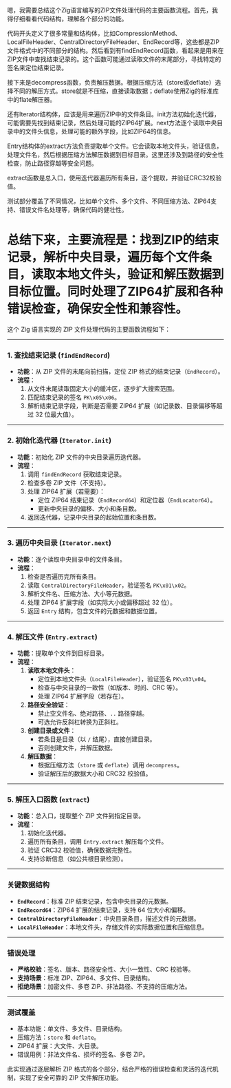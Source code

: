 嗯，我需要总结这个Zig语言编写的ZIP文件处理代码的主要函数流程。首先，我得仔细看看代码结构，理解各个部分的功能。

代码开头定义了很多常量和结构体，比如CompressionMethod、LocalFileHeader、CentralDirectoryFileHeader、EndRecord等，这些都是ZIP文件格式中的不同部分的结构。然后看到有findEndRecord函数，看起来是用来在ZIP文件中查找结束记录的。这个函数可能通过读取文件的末尾部分，寻找特定的签名来定位结束记录。

接下来是decompress函数，负责解压数据。根据压缩方法（store或deflate）选择不同的解压方式。store就是不压缩，直接读取数据；deflate使用Zig的标准库中的flate解压器。

还有Iterator结构体，应该是用来遍历ZIP中的文件条目。init方法初始化迭代器，可能需要先找到结束记录，然后处理可能的ZIP64扩展。next方法逐个读取中央目录中的文件头信息，处理可能的额外字段，比如ZIP64的信息。

Entry结构体的extract方法负责提取单个文件。它会读取本地文件头，验证信息，处理文件名，然后根据压缩方法解压数据到目标目录。这里还涉及到路径的安全性检查，防止路径穿越等安全问题。

extract函数是总入口，使用迭代器遍历所有条目，逐个提取，并验证CRC32校验值。

测试部分覆盖了不同情况，比如单个文件、多个文件、不同压缩方法、ZIP64支持、错误文件名处理等，确保代码的健壮性。

总结下来，主要流程是：找到ZIP的结束记录，解析中央目录，遍历每个文件条目，读取本地文件头，验证和解压数据到目标位置。同时处理了ZIP64扩展和各种错误检查，确保安全性和兼容性。
================================================
这个 Zig 语言实现的 ZIP 文件处理代码的主要函数流程如下：

---

### **1. 查找结束记录 (`findEndRecord`)**
- **功能**：从 ZIP 文件的末尾向前扫描，定位 ZIP 格式的结束记录（`EndRecord`）。
- **流程**：
  1. 从文件末尾读取固定大小的缓冲区，逐步扩大搜索范围。
  2. 匹配结束记录的签名 `PK\x05\x06`。
  3. 解析结束记录字段，判断是否需要 ZIP64 扩展（如记录数、目录偏移等超过 32 位最大值）。

---

### **2. 初始化迭代器 (`Iterator.init`)**
- **功能**：初始化 ZIP 文件的中央目录遍历迭代器。
- **流程**：
  1. 调用 `findEndRecord` 获取结束记录。
  2. 检查多卷 ZIP 文件（不支持）。
  3. 处理 ZIP64 扩展（若需要）：
     - 定位 ZIP64 结束记录（`EndRecord64`）和定位器（`EndLocator64`）。
     - 更新中央目录的偏移、大小和条目数。
  4. 返回迭代器，记录中央目录的起始位置和条目数。

---

### **3. 遍历中央目录 (`Iterator.next`)**
- **功能**：逐个读取中央目录中的文件条目。
- **流程**：
  1. 检查是否遍历完所有条目。
  2. 读取 `CentralDirectoryFileHeader`，验证签名 `PK\x01\x02`。
  3. 解析文件名、压缩方法、大小等元数据。
  4. 处理 ZIP64 扩展字段（如实际大小或偏移超过 32 位）。
  5. 返回 `Entry` 结构，包含文件的元数据和数据位置。

---

### **4. 解压文件 (`Entry.extract`)**
- **功能**：提取单个文件到目标目录。
- **流程**：
  1. **读取本地文件头**：
     - 定位到本地文件头（`LocalFileHeader`），验证签名 `PK\x03\x04`。
     - 检查与中央目录的一致性（如版本、时间、CRC 等）。
     - 处理 ZIP64 扩展字段（若存在）。
  2. **路径安全验证**：
     - 禁止空文件名、绝对路径、`..` 路径穿越。
     - 可选允许反斜杠转换为正斜杠。
  3. **创建目录或文件**：
     - 若条目是目录（以 `/` 结尾），直接创建目录。
     - 否则创建文件，并解压数据。
  4. **解压数据**：
     - 根据压缩方法（`store` 或 `deflate`）调用 `decompress`。
     - 验证解压后的数据大小和 CRC32 校验值。

---

### **5. 解压入口函数 (`extract`)**
- **功能**：总入口，提取整个 ZIP 文件到指定目录。
- **流程**：
  1. 初始化迭代器。
  2. 遍历所有条目，调用 `Entry.extract` 解压每个文件。
  3. 验证 CRC32 校验值，确保数据完整性。
  4. 支持诊断信息（如公共根目录检测）。

---

### **关键数据结构**
- **`EndRecord`**：标准 ZIP 结束记录，包含中央目录的元数据。
- **`EndRecord64`**：ZIP64 扩展的结束记录，支持 64 位大小和偏移。
- **`CentralDirectoryFileHeader`**：中央目录条目，描述文件的元数据。
- **`LocalFileHeader`**：本地文件头，存储文件的实际数据位置和压缩信息。

---

### **错误处理**
- **严格校验**：签名、版本、路径安全性、大小一致性、CRC 校验等。
- **支持场景**：标准 ZIP、ZIP64、多文件、目录结构。
- **拒绝场景**：加密文件、多卷 ZIP、非法路径、不支持的压缩方法。

---

### **测试覆盖**
- 基本功能：单文件、多文件、目录结构。
- 压缩方法：`store` 和 `deflate`。
- ZIP64 扩展：大文件、大目录。
- 错误用例：非法文件名、损坏的签名、多卷 ZIP。

此实现通过逐层解析 ZIP 格式的各个部分，结合严格的错误检查和灵活的迭代机制，实现了安全可靠的 ZIP 文件解压功能。